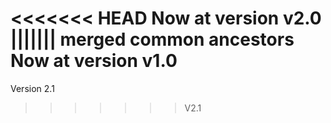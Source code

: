 <<<<<<< HEAD
Now at version v2.0
||||||| merged common ancestors
Now at version v1.0
=======
Version 2.1
>>>>>>> V2.1
